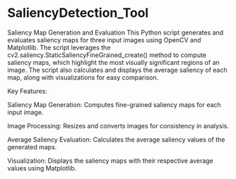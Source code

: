 # SaliencyDetection_Tool

Saliency Map Generation and Evaluation
This Python script generates and evaluates saliency maps for three input images using OpenCV and Matplotlib. The script leverages the cv2.saliency.StaticSaliencyFineGrained_create() method to compute saliency maps, which highlight the most visually significant regions of an image. The script also calculates and displays the average saliency of each map, along with visualizations for easy comparison.

Key Features:

Saliency Map Generation: Computes fine-grained saliency maps for each input image.

Image Processing: Resizes and converts images for consistency in analysis.

Average Saliency Evaluation: Calculates the average saliency values of the generated maps.

Visualization: Displays the saliency maps with their respective average values using Matplotlib.
